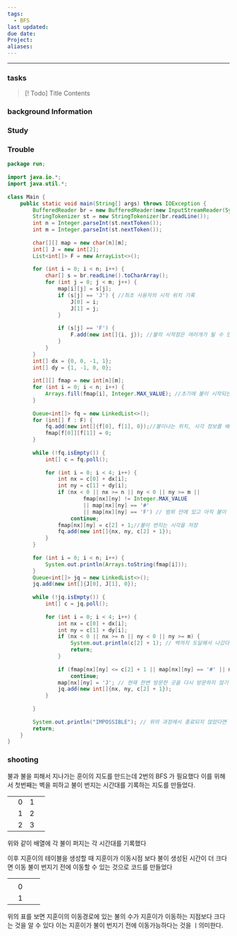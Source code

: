 ```yaml
---
tags:
  - BFS
last updated: 
due date: 
Project: 
aliases:
---
```

--- 
### tasks

> [! Todo] Title
> Contents

### background Information



### Study



### Trouble


```java
package run;  
  
import java.io.*;  
import java.util.*;  
  
class Main {  
    public static void main(String[] args) throws IOException {  
        BufferedReader br = new BufferedReader(new InputStreamReader(System.in));  
        StringTokenizer st = new StringTokenizer(br.readLine());  
        int n = Integer.parseInt(st.nextToken());  
        int m = Integer.parseInt(st.nextToken());  
  
        char[][] map = new char[n][m];  
        int[] J = new int[2];  
        List<int[]> F = new ArrayList<>();  
  
        for (int i = 0; i < n; i++) {  
            char[] s = br.readLine().toCharArray();  
            for (int j = 0; j < m; j++) {  
                map[i][j] = s[j];  
                if (s[j] == 'J') { //최초 사용자의 시작 위치 기록  
                    J[0] = i;  
                    J[1] = j;  
                }  
  
                if (s[j] == 'F') {  
                    F.add(new int[]{i, j}); //불의 시작점은 여러개가 될 수 있으므로 배열을 사용해서 저장함  
                }  
            }  
        }  
        int[] dx = {0, 0, -1, 1};  
        int[] dy = {1, -1, 0, 0};  
  
        int[][] fmap = new int[n][m];  
        for (int i = 0; i < n; i++) {  
            Arrays.fill(fmap[i], Integer.MAX_VALUE); //초기에 불이 시작되는 지점  
        }  
  
        Queue<int[]> fq = new LinkedList<>();  
        for (int[] f : F) {  
            fq.add(new int[]{f[0], f[1], 0});//불이나는 위치, 시각 정보를 배열의 형태로 저장함  
            fmap[f[0]][f[1]] = 0;  
        }  
  
        while (!fq.isEmpty()) {  
            int[] c = fq.poll();  
  
            for (int i = 0; i < 4; i++) {  
                int nx = c[0] + dx[i];  
                int ny = c[1] + dy[i];  
                if (nx < 0 || nx >= n || ny < 0 || ny >= m ||  
                        fmap[nx][ny] != Integer.MAX_VALUE  
                        || map[nx][ny] == '#'  
                        || map[nx][ny] == 'F') // 범위 안에 있고 아직 불이 번지지 않았고 벽이 아닐떄 진행함  
                    continue;  
                fmap[nx][ny] = c[2] + 1;//불이 번지는 시각을 저장  
                fq.add(new int[]{nx, ny, c[2] + 1});  
            }  
        }  
  
        for (int i = 0; i < n; i++) {  
            System.out.println(Arrays.toString(fmap[i]));  
        }  
        Queue<int[]> jq = new LinkedList<>();  
        jq.add(new int[]{J[0], J[1], 0});  
  
        while (!jq.isEmpty()) {  
            int[] c = jq.poll();  
  
            for (int i = 0; i < 4; i++) {  
                int nx = c[0] + dx[i];  
                int ny = c[1] + dy[i];  
                if (nx < 0 || nx >= n || ny < 0 || ny >= m) {  
                    System.out.println(c[2] + 1); // 벽까지 도달해서 나갔다면 현재 시간을 출력함  
                    return;  
                }  
  
                if (fmap[nx][ny] <= c[2] + 1 || map[nx][ny] == '#' || map[nx][ny] == 'J')  
                    continue;  
                map[nx][ny] = 'J'; // 현재 한변 방문한 곳을 다시 방문하지 않기 위해서 저장함  
                jq.add(new int[]{nx, ny, c[2] + 1});  
            }  
  
        }  
  
        System.out.println("IMPOSSIBLE"); // 위의 과정에서 종료되지 않았다면 임파서블을 출력함  
        return;  
    }  
}
```


### shooting
불과 불을 피해서 지나가는 훈이의 지도를 만드는데 2번의 BFS 가 필요했다 이를 위해서 첫번째는 벽을 피하고 불이 번지는 시간대를 기록하는 지도를 만들었다.

|     |     |     |     |
| --- | --- | --- | --- |
|     | 0   | 1   |     |
|     | 1   | 2   |     |
|     | 2   | 3   |     |
위와 같이 배열에 각 불이 퍼지는 각 시간대를 기록했다

이후 지훈이의 테이블을 생성할 때 지훈이가 이동시점 보다 불이 생성된 시간이 더 크다면 이동 불이 번지기 전에 이동할 수 있는 것으로 코드를 만들었다

|     |     |     |     |
| --- | --- | --- | --- |
|     |     |     |     |
|     | 0   |     |     |
|     | 1   |     |     |
위의 표를 보면 지훈이의 이동경로에 있는 불의 수가 지훈이가 이동하는 지점보다 크다는 것을 알 수 있다 이는 지훈이가 불이 번지기 전에 이동가능하다는 것을 ㅣ의미한다.
